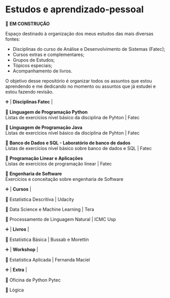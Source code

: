 # Estudos e aprendizado-pessoal

:red_circle: **EM CONSTRUÇÃO**

Espaço destinado à organização dos meus estudos das mais diversas fontes: 
* Disciplinas do curso de Análise e Desenvolvimento de Sistemas (Fatec);
* Cursos extras e complementares;
* Grupos de Estudos; 
* Tópicos especiais;
* Acompanhamento de livros.

O objetivo desse repositório é organizar todos os assuntos que estou aprendendo e me dedicando no momento ou assuntos que já estudei e estou fazendo revisão.

:heavy_plus_sign: | **Disciplinas Fatec** |

:file_folder: **Linguagem de Programação Python** <br>
Listas de exercícios nível básico da disciplina de Pyhton | Fatec

:file_folder: **Linguagem de Programação Java** <br>
Listas de exercícios nível básico da disciplina de Pyhton | Fatec

:file_folder: **Banco de Dados e SQL - Laboratório de banco de dados** <br>
Listas de exercícios nível básico sobre banco de dados e SQL | Fatec

:file_folder: **Programação Linear e Aplicações** <br>
Listas de exercícios de programação linear | Fatec

:file_folder: **Engenharia de Software** <br>
Exercícios e conceitação sobre engenharia de Software 

:heavy_plus_sign: | **Cursos** |

:file_folder: Estatística Descritiva | Udacity

:file_folder: Data Science e Machine Learning | Tera

:file_folder: Processamento de Linguagem Natural | ICMC Usp

:heavy_plus_sign: | **Livros** |

:file_folder: Estatística Básica | Bussab e Morettin

:heavy_plus_sign: | **Workshop** |

:file_folder: Estatística Aplicada | Fernanda Maciel

:heavy_plus_sign: | **Extra** |

:file_folder: Oficina de Python Pytec

:file_folder: Lógica
